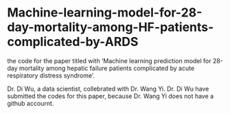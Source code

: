# Machine-learning-model-for-28-day-mortality-among-HF-patients-complicated-by-ARDS
the code for the paper titled with ‘Machine learning prediction model for 28-day mortality among hepatic failure patients complicated by acute respiratory distress syndrome’. 

Dr. Di Wu, a data scientist, collebrated with Dr. Wang Yi. 
Dr. Di Wu have submitted the codes for this paper, because Dr. Wang Yi does not have a github accournt.
